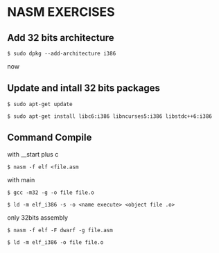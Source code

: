 # NASM EXERCISES

## Add 32 bits architecture
``
$ sudo dpkg --add-architecture i386
``

now

## Update and intall 32 bits packages

``
$ sudo apt-get update
``

``
$ sudo apt-get install libc6:i386 libncurses5:i386 libstdc++6:i386
``

## Command Compile

with __start plus c

``
$ nasm -f elf <file.asm
``

with main

``
$ gcc -m32 -g -o file file.o
``

``
$ ld -m elf_i386 -s -o <name execute> <object file .o>
``

only 32bits assembly

``
$ nasm -f elf -F dwarf -g file.asm
``

``
$ ld -m elf_i386 -o file file.o
``

